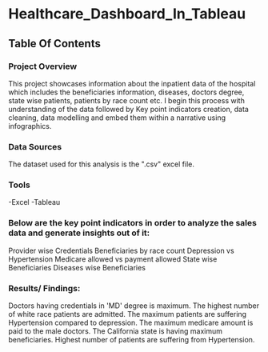 # Healthcare_Dashboard_In_Tableau

## Table Of Contents

### Project Overview
This project showcases information about the inpatient data of the hospital which includes the beneficiaries information, diseases, doctors degree, state wise patients, patients by race count etc. I begin this process with understanding of the data followed by Key point indicators creation, data cleaning, data modelling and embed them within a narrative using infographics.

### Data Sources
The dataset used for this analysis is the ".csv" excel file.

### Tools

-Excel
-Tableau

### Below are the key point indicators in order to analyze the sales data and generate insights out of it:
Provider wise Credentials
Beneficiaries by race count
Depression vs Hypertension
Medicare allowed vs payment allowed
State wise Beneficiaries
Diseases wise Beneficiaries

### Results/ Findings:
Doctors having credentials in 'MD' degree is maximum.
The highest number of white race patients are admitted.
The maximum patients are suffering Hypertension compared to depression.
The maximum medicare amount is paid to the male doctors.
The California state is having maximum beneficiaries.
Highest number of patients are suffering from Hypertension.





